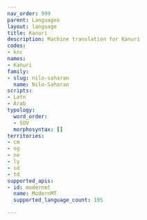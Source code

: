 ```yaml
---
nav_order: 999
parent: Languages
layout: language
title: Kanuri
description: Machine translation for Kanuri
codes:
- knc
names:
- Kanuri
family:
- slug: nilo-saharan
  name: Nilo-Saharan
scripts:
- Latn
- Arab
typology:
  word_order:
  - SOV
  morphosyntax: []
territories:
- cm
- ng
- ne
- ly
- sd
- td
supported_apis:
- id: modernmt
  name: ModernMT
  supported_language_count: 195

---
```


